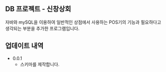 ## DB 프로젝트 - 신창상회

자바와 mySQL을 이용하여 일반적인 상점에서 사용하는 POS기의 기능과 필요하다고 생각되는 부분을 추가한 프로그램입니다.

## 업데이트 내역
* 0.0.1
    * 스키마를 제작합니다.

